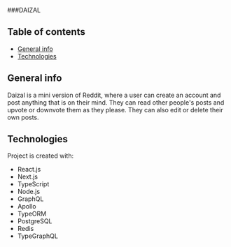 ###DAIZAL

## Table of contents
* [General info](#general-info)
* [Technologies](#technologies)

## General info
Daizal is a mini version of Reddit, where a user can create an account and post anything that is on their mind. They can read other people's posts and upvote or downvote them as they please. They can also edit or delete their own posts.
	
## Technologies
Project is created with:
* React.js
* Next.js
* TypeScript
* Node.js
* GraphQL
* Apollo
* TypeORM
* PostgreSQL
* Redis
* TypeGraphQL
